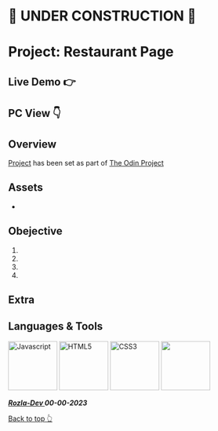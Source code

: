 # 🚫 UNDER CONSTRUCTION 🚫

# Project: Restaurant Page

## Live Demo 👉 

## PC View 👇


## Overview

[Project]() has been set as part of [The Odin Project](https://www.theodinproject.com/)

## Assets

- 

## Obejective

1. 
2. 
3. 
4. 

## Extra

## Languages & Tools

<a href="https://javascript.info/"><img width="100" alt="Javascript" src="https://cdn.jsdelivr.net/gh/devicons/devicon/icons/javascript/javascript-plain.svg" /></a> <a href="https://html.com/html5/"><img width="100" alt="HTML5" src="https://cdn.jsdelivr.net/gh/devicons/devicon/icons/html5/html5-plain-wordmark.svg" /></a> <a href="https://css3.com/"><img width="100" alt="CSS3" src="https://cdn.jsdelivr.net/gh/devicons/devicon/icons/css3/css3-plain-wordmark.svg" /></a> <img width="100" src="https://cdn.jsdelivr.net/gh/devicons/devicon/icons/git/git-original.svg" />
          


***<a href="https://twitter.com/Crypto_Rozla"> Rozla-Dev </a> 00-00-2023***


[Back to top 👆](#project)
